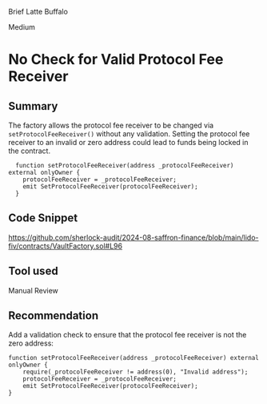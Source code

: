 Brief Latte Buffalo

Medium

# No Check for Valid Protocol Fee Receiver

## Summary
The factory allows the protocol fee receiver to be changed via `setProtocolFeeReceiver()` without any validation. Setting the protocol fee receiver to an invalid or zero address could lead to funds being locked in the contract.
```Solidity
  function setProtocolFeeReceiver(address _protocolFeeReceiver) external onlyOwner {
    protocolFeeReceiver = _protocolFeeReceiver;
    emit SetProtocolFeeReceiver(protocolFeeReceiver);
  }
```
## Code Snippet
https://github.com/sherlock-audit/2024-08-saffron-finance/blob/main/lido-fiv/contracts/VaultFactory.sol#L96
## Tool used

Manual Review

## Recommendation
Add a validation check to ensure that the protocol fee receiver is not the zero address:
```solidity
function setProtocolFeeReceiver(address _protocolFeeReceiver) external onlyOwner {
    require(_protocolFeeReceiver != address(0), "Invalid address");
    protocolFeeReceiver = _protocolFeeReceiver;
    emit SetProtocolFeeReceiver(protocolFeeReceiver);
}
```